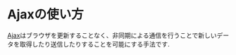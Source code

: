 # Ajaxの使い方
[Ajax](https://ja.wikipedia.org/wiki/Ajax)はブラウザを更新することなく、非同期による通信を行うことで新しいデータを取得したり送信したりすることを可能にする手法です.